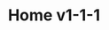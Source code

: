 ---
layout: home.njk
title: Home v1-1-1
sectionCont:
  - pattern: sec-services
    title: Services
    subtitle: Get your classic back on the road, get it serviced, or make it perform better!
    image: ./src/_images/89_Grand_Wagoneer-LS-side-top.jpg
    altText: 89 Grand Wagoneer LS side top
    position: 
    text: Pick your powerplant and we’ll make it happen. We’re specialists in modern engine swaps into classic cars - from mild to wild and oddball combos, we love making your classic better with an engine swap. We know the right parts to make it all work seamlessly and make awesome power and reliability. 
    slidelayout:
  - pattern: sec-2col-pos1
    title: We do “normal” engines as well
    subtitle: Tuned to perform
    image: ./src/_images/engine_swap.jpg
    altText: Engine swap
    position: 
    text: If your original engine is shot or you’d like to get more power and performance - we can handle that. Whether it’s sourcing and swapping a crate engine - or working with our rolodex of reputable machine shops on a custom build we can handle it all.
    CTAlabel: Let's Go >
    slidelayout: 1
---